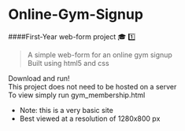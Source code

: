 # Online-Gym-Signup

####First-Year web-form project :mortar_board: :one:
> A simple web-form for an online gym signup   
> Built using html5 and css  

Download and run!  
This project does not need to be hosted on a server  
To view simply run gym_membership.html
* Note: this is a very basic site  
* Best viewed at a resolution of 1280x800 px  
